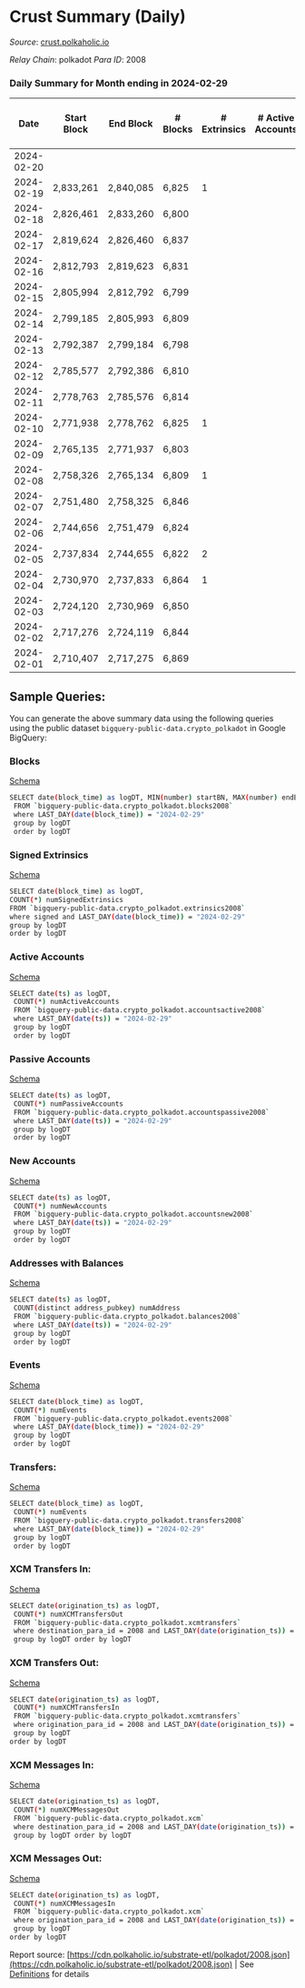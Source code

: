 # Crust Summary (Daily)

_Source_: [crust.polkaholic.io](https://crust.polkaholic.io)

*Relay Chain*: polkadot
*Para ID*: 2008



### Daily Summary for Month ending in 2024-02-29


| Date    | Start Block | End Block | # Blocks | # Extrinsics | # Active Accounts | # Passive Accounts | # New Accounts | # Addresses | # Events  | # Transfers ($USD) | # XCM Transfers In ($USD) | # XCM Transfers Out ($USD) | # XCM In | # XCM Out | Issues |
|---------|-------------|-----------|----------|--------------|-------------------|--------------------|----------------|-------------|-----------|--------------------|---------------------------|----------------------------|----------|-----------|--------|
| 2024-02-20 |  |  |  |  |  |  |  |  |  |   |   |   |  |  |  |
| 2024-02-19 | 2,833,261 | 2,840,085 | 6,825 | 1 |  |  |  | 1,023 | 13,661 | 1  |   |   |  |  |  |
| 2024-02-18 | 2,826,461 | 2,833,260 | 6,800 |  |  |  |  | 1,022 | 13,605 |   |   |   |  |  |  |
| 2024-02-17 | 2,819,624 | 2,826,460 | 6,837 |  |  |  |  | 1,022 | 13,681 |   |   |   |  |  |  |
| 2024-02-16 | 2,812,793 | 2,819,623 | 6,831 |  |  |  |  | 1,022 | 13,666 |   |   |   |  |  |  |
| 2024-02-15 | 2,805,994 | 2,812,792 | 6,799 |  |  |  |  | 1,022 | 13,603 |   |   |   |  |  |  |
| 2024-02-14 | 2,799,185 | 2,805,993 | 6,809 |  |  |  |  | 1,022 | 13,621 |   |   |   |  |  |  |
| 2024-02-13 | 2,792,387 | 2,799,184 | 6,798 |  |  |  |  | 1,022 | 13,600 |   |   |   |  |  |  |
| 2024-02-12 | 2,785,577 | 2,792,386 | 6,810 |  |  |  |  | 1,022 | 13,625 |   |   |   |  |  |  |
| 2024-02-11 | 2,778,763 | 2,785,576 | 6,814 |  |  |  |  | 1,022 | 13,632 |   |   |   |  |  |  |
| 2024-02-10 | 2,771,938 | 2,778,762 | 6,825 | 1 |  |  |  | 1,022 | 13,664 | 1  |   |   |  |  |  |
| 2024-02-09 | 2,765,135 | 2,771,937 | 6,803 |  |  |  |  | 1,022 | 13,609 |   |   |   |  |  |  |
| 2024-02-08 | 2,758,326 | 2,765,134 | 6,809 | 1 |  |  |  | 1,022 | 13,631 | 1  |   |   |  |  |  |
| 2024-02-07 | 2,751,480 | 2,758,325 | 6,846 |  |  |  |  | 1,021 | 13,696 |   |   |   |  |  |  |
| 2024-02-06 | 2,744,656 | 2,751,479 | 6,824 |  |  |  |  | 1,021 | 13,652 |   |   |   |  |  |  |
| 2024-02-05 | 2,737,834 | 2,744,655 | 6,822 | 2 |  |  |  | 1,021 | 13,664 | 2  |   |   |  |  |  |
| 2024-02-04 | 2,730,970 | 2,737,833 | 6,864 | 1 |  |  |  | 1,019 | 13,741 | 1  |   |   |  |  |  |
| 2024-02-03 | 2,724,120 | 2,730,969 | 6,850 |  |  |  |  | 1,019 | 13,704 |   |   |   |  |  |  |
| 2024-02-02 | 2,717,276 | 2,724,119 | 6,844 |  |  |  |  | 1,019 | 13,696 |   |   |   |  |  |  |
| 2024-02-01 | 2,710,407 | 2,717,275 | 6,869 |  |  |  |  | 1,019 | 13,742 |   |   |   |  |  |  |

## Sample Queries:
You can generate the above summary data using the following queries using the public dataset `bigquery-public-data.crypto_polkadot` in Google BigQuery:


### Blocks 

[Schema](https://github.com/colorfulnotion/substrate-etl/blob/main/schema/blocks.json)

```bash
SELECT date(block_time) as logDT, MIN(number) startBN, MAX(number) endBN, COUNT(*) numBlocks 
 FROM `bigquery-public-data.crypto_polkadot.blocks2008`  
 where LAST_DAY(date(block_time)) = "2024-02-29" 
 group by logDT 
 order by logDT
```

### Signed Extrinsics 

[Schema](https://github.com/colorfulnotion/substrate-etl/blob/main/schema/extrinsics.json)

```bash
SELECT date(block_time) as logDT, 
COUNT(*) numSignedExtrinsics 
FROM `bigquery-public-data.crypto_polkadot.extrinsics2008`  
where signed and LAST_DAY(date(block_time)) = "2024-02-29" 
group by logDT 
order by logDT
```

### Active Accounts 

[Schema](https://github.com/colorfulnotion/substrate-etl/blob/main/schema/accountsactive.json)

```bash
SELECT date(ts) as logDT, 
 COUNT(*) numActiveAccounts 
 FROM `bigquery-public-data.crypto_polkadot.accountsactive2008` 
 where LAST_DAY(date(ts)) = "2024-02-29" 
 group by logDT 
 order by logDT
```

### Passive Accounts 

[Schema](https://github.com/colorfulnotion/substrate-etl/blob/main/schema/accountspassive.json)

```bash
SELECT date(ts) as logDT, 
 COUNT(*) numPassiveAccounts 
 FROM `bigquery-public-data.crypto_polkadot.accountspassive2008` 
 where LAST_DAY(date(ts)) = "2024-02-29" 
 group by logDT 
 order by logDT
```

### New Accounts 

[Schema](https://github.com/colorfulnotion/substrate-etl/blob/main/schema/accountsnew.json)

```bash
SELECT date(ts) as logDT, 
 COUNT(*) numNewAccounts 
 FROM `bigquery-public-data.crypto_polkadot.accountsnew2008` 
 where LAST_DAY(date(ts)) = "2024-02-29" 
 group by logDT
 order by logDT
```

### Addresses with Balances 

[Schema](https://github.com/colorfulnotion/substrate-etl/blob/main/schema/balances.json)

```bash
SELECT date(ts) as logDT,
 COUNT(distinct address_pubkey) numAddress 
 FROM `bigquery-public-data.crypto_polkadot.balances2008` 
 where LAST_DAY(date(ts)) = "2024-02-29" 
 group by logDT 
 order by logDT
```

### Events 

[Schema](https://github.com/colorfulnotion/substrate-etl/blob/main/schema/events.json)

```bash
SELECT date(block_time) as logDT, 
 COUNT(*) numEvents 
 FROM `bigquery-public-data.crypto_polkadot.events2008` 
 where LAST_DAY(date(block_time)) = "2024-02-29" 
 group by logDT 
 order by logDT
```

### Transfers:

[Schema](https://github.com/colorfulnotion/substrate-etl/blob/main/schema/transfers.json)

```bash
SELECT date(block_time) as logDT, 
 COUNT(*) numEvents 
 FROM `bigquery-public-data.crypto_polkadot.transfers2008` 
 where LAST_DAY(date(block_time)) = "2024-02-29" 
 group by logDT 
 order by logDT
```

### XCM Transfers In: 

[Schema](https://github.com/colorfulnotion/substrate-etl/blob/main/schema/xcmtransfers.json)

```bash
SELECT date(origination_ts) as logDT, 
 COUNT(*) numXCMTransfersOut 
 FROM `bigquery-public-data.crypto_polkadot.xcmtransfers` 
 where destination_para_id = 2008 and LAST_DAY(date(origination_ts)) = "2024-02-29" 
 group by logDT order by logDT
```

### XCM Transfers Out: 

[Schema](https://github.com/colorfulnotion/substrate-etl/blob/main/schema/xcmtransfers.json)

```bash
SELECT date(origination_ts) as logDT, 
 COUNT(*) numXCMTransfersIn 
 FROM `bigquery-public-data.crypto_polkadot.xcmtransfers` 
 where origination_para_id = 2008 and LAST_DAY(date(origination_ts)) = "2024-02-29" 
 group by logDT 
order by logDT
```

### XCM Messages In: 

[Schema](https://github.com/colorfulnotion/substrate-etl/blob/main/schema/xcm.json)

```bash
SELECT date(origination_ts) as logDT, 
 COUNT(*) numXCMMessagesOut 
 FROM `bigquery-public-data.crypto_polkadot.xcm` 
 where destination_para_id = 2008 and LAST_DAY(date(origination_ts)) = "2024-02-29" 
 group by logDT order by logDT
```

### XCM Messages Out: 

[Schema](https://github.com/colorfulnotion/substrate-etl/blob/main/schema/xcm.json)

```bash
SELECT date(origination_ts) as logDT, 
 COUNT(*) numXCMMessagesIn 
 FROM `bigquery-public-data.crypto_polkadot.xcm` 
 where origination_para_id = 2008 and LAST_DAY(date(origination_ts)) = "2024-02-29" 
 group by logDT 
order by logDT
```


Report source: [https://cdn.polkaholic.io/substrate-etl/polkadot/2008.json](https://cdn.polkaholic.io/substrate-etl/polkadot/2008.json) | See [Definitions](/DEFINITIONS.md) for details
